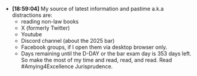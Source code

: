 - **[18:59:04]** My source of latest information and pastime a.k.a distractions are:
	- reading non-law books
	- X (formerly Twitter)
	- Youtube
	- Discord channel (about the 2025 bar)
	- Facebook groups, if I open them via desktop browser only.
	- Days remaining until the D-DAY or the bar exam day is 353 days left. So make the most of my time and read, read, and read. Read #Amying4Excellence Jurisprudence.